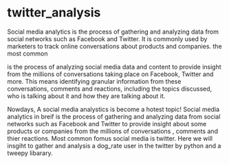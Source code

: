 # twitter_analysis

Social media analytics is the process of gathering and analyzing data from social networks such as Facebook and Twitter. It is commonly used by marketers to track online conversations about products and companies. the most common 

is the process of analyzing social media data and content to provide insight from the millions of conversations taking place on Facebook, Twitter and more. This means identifying granular information from these conversations, comments and reactions, including the topics discussed, who is talking about it and how they are talking about it.

Nowdays, A social media analystics is become a hotest topic!
Social media analytics in breif is the process of gathering and analyzing data from social networks such as Facebook and Twitter to provide insight about some products or companies from the millions of conversations , comments and thier reactions. Most common fomus social media is twitter. Here we will insgiht to gather and analysis a dog_rate user in the twitter by python and a tweepy libarary.
